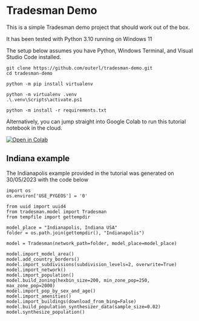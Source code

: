# Tradesman Demo

This is a simple Tradesman demo project that should work out of the box.

It has been tested with Python 3.10 running on Windows 11

The setup below assumes you have Python, Windows Terminal, and Visual Studio Code installed.


    git clone https://github.com/outerl/tradesman-demo.git
    cd tradesman-demo

    python -m pip install virtualenv

    python -m virtualenv .venv
    .\.venv\Scripts\activate.ps1

    python -m install -r requirements.txt


Alternatively, you can jump straight into Google Colab to run this tutorial notebook in the cloud.

<a href="https://colab.research.google.com/github/outerl/tradesman-demo/blob/main/model_building_example.ipynb" target="_parent"><img src="https://colab.research.google.com/assets/colab-badge.svg" alt="Open in Colab"/></a>


## Indiana example

The Indianapolis example provided in the tutorial was generated on 30/05/2023 with the code below

    import os
    os.environ['USE_PYGEOS'] = '0'

    from uuid import uuid4
    from tradesman.model import Tradesman
    from tempfile import gettempdir

    model_place = "Indianapolis, Indiana USA"
    folder = os.path.join(gettempdir(), "Indianapolis")
    
    model = Tradesman(network_path=folder, model_place=model_place)

    model.import_model_area()
    model.add_country_borders()
    model.import_subdivisions(subdivision_levels=2, overwrite=True)
    model.import_network()
    model.import_population()
    model.build_zoning(hexbin_size=200, min_zone_pop=250, max_zone_pop=2000)
    model.import_pop_by_sex_and_age()
    model.import_amenities()
    model.import_buildings(download_from_bing=False)
    model.build_population_synthesizer_data(sample_size=0.02)
    model.synthesize_population()